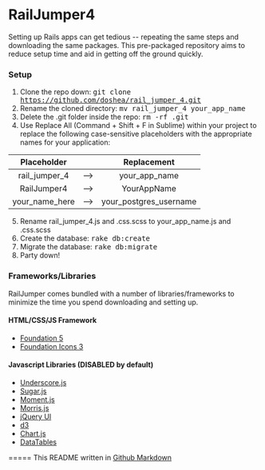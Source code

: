 # RailJumper4

Setting up Rails apps can get tedious -- repeating the same steps and downloading the same packages. This pre-packaged repository aims to reduce setup time and aid in getting off the ground quickly.

### Setup
1. Clone the repo down: <tt>git clone https://github.com/doshea/rail_jumper_4.git</tt>
2. Rename the cloned directory: <tt>mv rail_jumper_4 your_app_name</tt>
3. Delete the .git folder inside the repo: <tt>rm -rf .git</tt>
4. Use Replace All (Command + Shift + F in Sublime) within your project to replace the following case-sensitive placeholders with the appropriate names for your application:

  | Placeholder         |          |           Replacement         |
  | :------------: |:-----:|:--------------------:|
  | rail_jumper_4         |   --> |        your_app_name       |
  | RailJumper4          |   --> |         YourAppName        |
  | your_name_here |   --> | your_postgres_username |

5. Rename rail_jumper_4.js and .css.scss to your_app_name.js and .css.scss
6. Create the database: <tt>rake db:create</tt>
7. Migrate the database: <tt>rake db:migrate</tt>
8. Party down!

### Frameworks/Libraries
RailJumper comes bundled with a number of libraries/frameworks to minimize the time you spend downloading and setting up.

#### HTML/CSS/JS Framework
  * [Foundation 5](http://foundation.zurb.com/docs/)
  * [Foundation Icons 3](http://zurb.com/playground/foundation-icon-fonts-3)

#### Javascript Libraries (DISABLED by default)
  * [Underscore.js](http://underscorejs.org/)
  * [Sugar.js](http://sugarjs.com/)
  * [Moment.js](http://momentjs.com/)
  * [Morris.js](http://momentjs.com/)
  * [jQuery UI](https://jqueryui.com/)
  * [d3](http://d3js.org/)
  * [Chart.js](http://www.chartjs.org/)
  * [DataTables](https://datatables.net/)

=====
This README written in [Github Markdown](https://github.com/adam-p/markdown-here/wiki/Markdown-Cheatsheet)